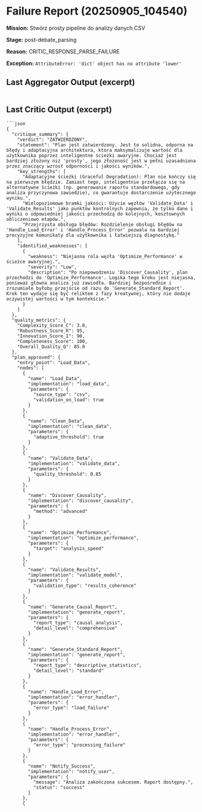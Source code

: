 # Failure Report (20250905_104540)

**Mission:** Stwórz prosty pipeline do analizy danych CSV

**Stage:** post-debate_parsing

**Reason:** CRITIC_RESPONSE_PARSE_FAILURE

**Exception:** `AttributeError: 'dict' object has no attribute 'lower'`

## Last Aggregator Output (excerpt)

```

```

## Last Critic Output (excerpt)

```
```json
{
  "critique_summary": {
    "verdict": "ZATWIERDZONY",
    "statement": "Plan jest zatwierdzony. Jest to solidna, odporna na błędy i adaptacyjna architektura, która maksymalizuje wartość dla użytkownika poprzez inteligentne ścieżki awaryjne. Chociaż jest bardziej złożony niż 'prosty', jego złożoność jest w pełni uzasadniona przez znaczący wzrost odporności i jakości wyników.",
    "key_strengths": [
      "Adaptacyjne ścieżki (Graceful Degradation): Plan nie kończy się na pierwszym błędzie. Zamiast tego, inteligentnie przełącza się na alternatywne ścieżki (np. generowanie raportu standardowego, gdy analiza przyczynowa zawiedzie), co gwarantuje dostarczenie użytecznego wyniku.",
      "Wielopoziomowe bramki jakości: Użycie węzłów 'Validate_Data' i 'Validate_Results' jako punktów kontrolnych zapewnia, że tylko dane i wyniki o odpowiedniej jakości przechodzą do kolejnych, kosztownych obliczeniowo etapów.",
      "Przejrzysta obsługa błędów: Rozdzielenie obsługi błędów na 'Handle_Load_Error' i 'Handle_Process_Error' pozwala na bardziej precyzyjne komunikaty dla użytkownika i łatwiejszą diagnostykę."
    ],
    "identified_weaknesses": [
      {
        "weakness": "Niejasna rola węzła 'Optimize_Performance' w ścieżce awaryjnej.",
        "severity": "Low",
        "description": "Po niepowodzeniu 'Discover_Causality', plan przechodzi do 'Optimize_Performance'. Logika tego kroku jest niejasna, ponieważ główna analiza już zawiodła. Bardziej bezpośrednie i zrozumiałe byłoby przejście od razu do 'Generate_Standard_Report'. Krok ten wydaje się być reliktem z fazy kreatywnej, który nie dodaje oczywistej wartości w tym kontekście."
      }
    ]
  },
  "quality_metrics": {
    "Complexity_Score_C": 3.0,
    "Robustness_Score_R": 95,
    "Innovation_Score_I": 90,
    "Completeness_Score": 100,
    "Overall_Quality_Q": 85.0
  },
  "plan_approved": {
    "entry_point": "Load_Data",
    "nodes": [
      {
        "name": "Load_Data",
        "implementation": "load_data",
        "parameters": {
          "source_type": "csv",
          "validation_on_load": true
        }
      },
      {
        "name": "Clean_Data",
        "implementation": "clean_data",
        "parameters": {
          "adaptive_threshold": true
        }
      },
      {
        "name": "Validate_Data",
        "implementation": "validate_data",
        "parameters": {
          "quality_threshold": 0.85
        }
      },
      {
        "name": "Discover_Causality",
        "implementation": "discover_causality",
        "parameters": {
          "method": "advanced"
        }
      },
      {
        "name": "Optimize_Performance",
        "implementation": "optimize_performance",
        "parameters": {
          "target": "analysis_speed"
        }
      },
      {
        "name": "Validate_Results",
        "implementation": "validate_model",
        "parameters": {
          "validation_type": "results_coherence"
        }
      },
      {
        "name": "Generate_Causal_Report",
        "implementation": "generate_report",
        "parameters": {
          "report_type": "causal_analysis",
          "detail_level": "comprehensive"
        }
      },
      {
        "name": "Generate_Standard_Report",
        "implementation": "generate_report",
        "parameters": {
          "report_type": "descriptive_statistics",
          "detail_level": "standard"
        }
      },
      {
        "name": "Handle_Load_Error",
        "implementation": "error_handler",
        "parameters": {
          "error_type": "load_failure"
        }
      },
      {
        "name": "Handle_Process_Error",
        "implementation": "error_handler",
        "parameters": {
          "error_type": "processing_failure"
        }
      },
      {
        "name": "Notify_Success",
        "implementation": "notify_user",
        "parameters": {
          "message": "Analiza zakończona sukcesem. Raport dostępny.",
          "status": "success"
        }
      },
      {
    
```
